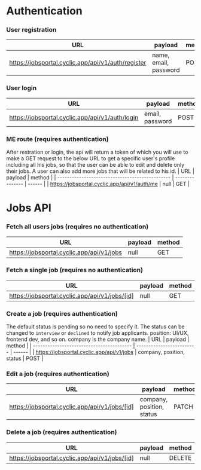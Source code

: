 # Authentication

### User registration

| URL                                                | payload               | method |
| -------------------------------------------------- | --------------------- | ------ |
| https://jobsportal.cyclic.app/api/v1/auth/register | name, email, password | POST   |

### User login

| URL                                             | payload         | method |
| ----------------------------------------------- | --------------- | ------ |
| https://jobsportal.cyclic.app/api/v1/auth/login | email, password | POST   |

### ME route (requires authentication)

After restration or login, the api will return a token of which you will use to make a GET request to the below URL to get a specific user's profile including all his jobs, so that the user can be able to edit and delete only their jobs. A user can also add more jobs that will be related to his id.
| URL | payload | method |
| ----------------------------------------------- | --------------- | ------ |
| https://jobsportal.cyclic.app/api/v1/auth/me | null | GET |

# Jobs API

### Fetch all users jobs (requires no authentication)

| URL                                       | payload | method |
| ----------------------------------------- | ------- | ------ |
| https://jobsportal.cyclic.app/api/v1/jobs | null    | GET    |

### Fetch a single job (requires no authentication)

| URL                                            | payload | method |
| ---------------------------------------------- | ------- | ------ |
| https://jobsportal.cyclic.app/api/v1/jobs/[id] | null    | GET    |

### Create a job (requires authentication)

The default status is pending so no need to specify it.
The status can be changed to `interview` or `declined` to notify job applicants.
position: UI/UX, frontend dev, and so on.
company is the company name.
| URL | payload | method |
| ----------------------------------------- | ------------------------- | ------ |
| https://jobsportal.cyclic.app/api/v1/jobs | company, position, status | POST |

### Edit a job (requires authentication)

| URL                                            | payload                   | method |
| ---------------------------------------------- | ------------------------- | ------ |
| https://jobsportal.cyclic.app/api/v1/jobs/[id] | company, position, status | PATCH  |

### Delete a job (requires authentication)

| URL                                            | payload | method |
| ---------------------------------------------- | ------- | ------ |
| https://jobsportal.cyclic.app/api/v1/jobs/[id] | null    | DELETE |
